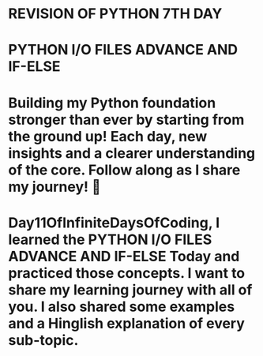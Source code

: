 #  REVISION OF PYTHON 7TH DAY 
# PYTHON I/O FILES ADVANCE AND IF-ELSE

# Building my Python foundation stronger than ever by starting from the ground up! Each day, new insights and a clearer understanding of the core. Follow along as I share my journey! 🌟 

# Day11OfInfiniteDaysOfCoding, I learned the PYTHON I/O FILES ADVANCE AND IF-ELSE Today and practiced those concepts. I want to share my learning journey with all of you. I also shared some examples and a Hinglish explanation of every sub-topic.
